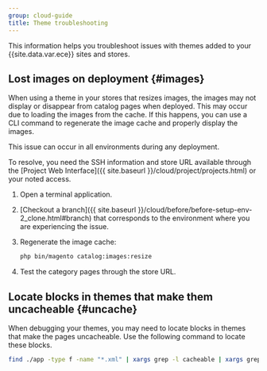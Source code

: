 ```yaml
---
group: cloud-guide
title: Theme troubleshooting
---
```


This information helps you troubleshoot issues with themes added to your {{site.data.var.ece}} sites and stores.

## Lost images on deployment {#images}

When using a theme in your stores that resizes images, the images may not display or disappear from catalog pages when deployed. This may occur due to loading the images from the cache. If this happens, you can use a CLI command to regenerate the image cache and properly display the images.

This issue can occur in all environments during any deployment.

To resolve, you need the SSH information and store URL available through the [Project Web Interface]({{ site.baseurl }}/cloud/project/projects.html) or your noted access.

1. Open a terminal application.
1. [Checkout a branch]({{ site.baseurl }}/cloud/before/before-setup-env-2_clone.html#branch) that corresponds to the environment where you are experiencing the issue.
1. Regenerate the image cache:

   ```bash
   php bin/magento catalog:images:resize
   ```

1. Test the category pages through the store URL.

## Locate blocks in themes that make them uncacheable {#uncache}

When debugging your themes, you may need to locate blocks in themes that make the pages uncacheable. Use the following command to locate these blocks.

```bash
find ./app -type f -name "*.xml" | xargs grep -l cacheable | xargs grep -l false
```
